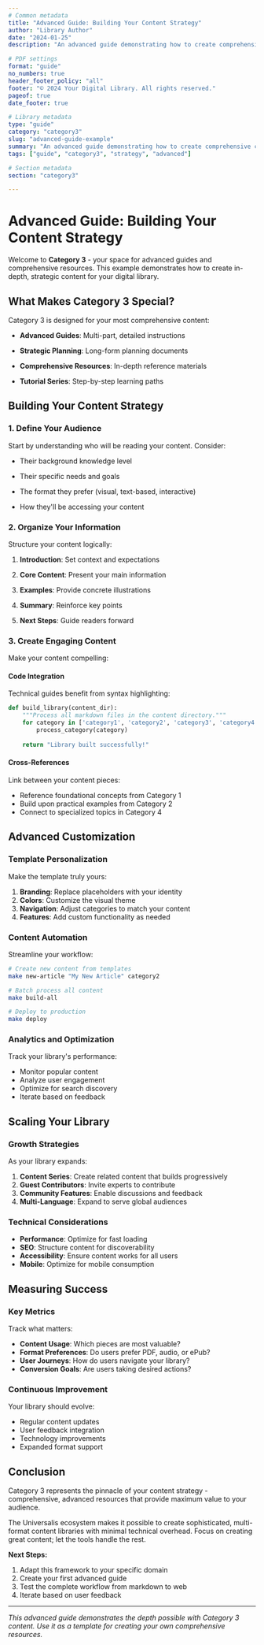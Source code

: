 ```yaml
---
# Common metadata
title: "Advanced Guide: Building Your Content Strategy"
author: "Library Author"
date: "2024-01-25"
description: "An advanced guide demonstrating how to create comprehensive content strategies for your digital library. Perfect for Category 3 content."

# PDF settings
format: "guide"
no_numbers: true
header_footer_policy: "all"
footer: "© 2024 Your Digital Library. All rights reserved."
pageof: true
date_footer: true

# Library metadata
type: "guide"
category: "category3"
slug: "advanced-guide-example"
summary: "An advanced guide demonstrating how to create comprehensive content strategies for your digital library. Perfect for Category 3 content."
tags: ["guide", "category3", "strategy", "advanced"]

# Section metadata
section: "category3"

---
```


# Advanced Guide: Building Your Content Strategy

Welcome to **Category 3** - your space for advanced guides and comprehensive resources. This example demonstrates how to create in-depth, strategic content for your digital library.

## What Makes Category 3 Special?

Category 3 is designed for your most comprehensive content:

- **Advanced Guides**: Multi-part, detailed instructions

- **Strategic Planning**: Long-form planning documents

- **Comprehensive Resources**: In-depth reference materials

- **Tutorial Series**: Step-by-step learning paths

## Building Your Content Strategy

### 1. Define Your Audience

Start by understanding who will be reading your content. Consider:

- Their background knowledge level

- Their specific needs and goals

- The format they prefer (visual, text-based, interactive)

- How they'll be accessing your content

### 2. Organize Your Information

Structure your content logically:

1. **Introduction**: Set context and expectations

2. **Core Content**: Present your main information

3. **Examples**: Provide concrete illustrations

4. **Summary**: Reinforce key points

5. **Next Steps**: Guide readers forward

### 3. Create Engaging Content

Make your content compelling:

#### Code Integration

Technical guides benefit from syntax highlighting:

```python
def build_library(content_dir):
    """Process all markdown files in the content directory."""
    for category in ['category1', 'category2', 'category3', 'category4']:
        process_category(category)
    
    return "Library built successfully!"
```

#### Cross-References

Link between your content pieces:
- Reference foundational concepts from Category 1
- Build upon practical examples from Category 2
- Connect to specialized topics in Category 4

## Advanced Customization

### Template Personalization

Make the template truly yours:

1. **Branding**: Replace placeholders with your identity
2. **Colors**: Customize the visual theme
3. **Navigation**: Adjust categories to match your content
4. **Features**: Add custom functionality as needed

### Content Automation

Streamline your workflow:

```bash
# Create new content from templates
make new-article "My New Article" category2

# Batch process all content
make build-all

# Deploy to production
make deploy
```

### Analytics and Optimization

Track your library's performance:
- Monitor popular content
- Analyze user engagement
- Optimize for search discovery
- Iterate based on feedback

## Scaling Your Library

### Growth Strategies

As your library expands:

1. **Content Series**: Create related content that builds progressively
2. **Guest Contributors**: Invite experts to contribute
3. **Community Features**: Enable discussions and feedback
4. **Multi-Language**: Expand to serve global audiences

### Technical Considerations

- **Performance**: Optimize for fast loading
- **SEO**: Structure content for discoverability
- **Accessibility**: Ensure content works for all users
- **Mobile**: Optimize for mobile consumption

## Measuring Success

### Key Metrics

Track what matters:
- **Content Usage**: Which pieces are most valuable?
- **Format Preferences**: Do users prefer PDF, audio, or ePub?
- **User Journeys**: How do users navigate your library?
- **Conversion Goals**: Are users taking desired actions?

### Continuous Improvement

Your library should evolve:
- Regular content updates
- User feedback integration
- Technology improvements
- Expanded format support

## Conclusion

Category 3 represents the pinnacle of your content strategy - comprehensive, advanced resources that provide maximum value to your audience.

The Universalis ecosystem makes it possible to create sophisticated, multi-format content libraries with minimal technical overhead. Focus on creating great content; let the tools handle the rest.

**Next Steps:**
1. Adapt this framework to your specific domain
2. Create your first advanced guide
3. Test the complete workflow from markdown to web
4. Iterate based on user feedback

---

*This advanced guide demonstrates the depth possible with Category 3 content. Use it as a template for creating your own comprehensive resources.*
